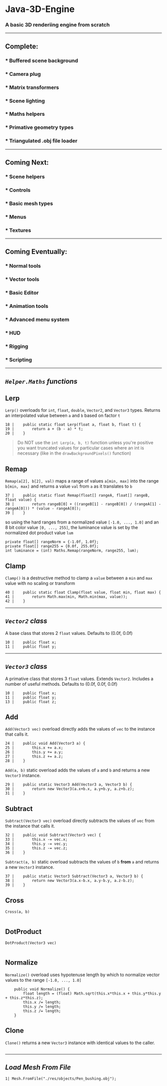 # **Java-3D-Engine**

### A basic 3D renderiing engine from scratch
---
## **Complete:**
### * Buffered scene background
### * Camera plug
### * Matrix transformers
### * Scene lighting
### * Maths helpers
### * Primative geometry types
### * Triangulated .obj file loader
---
## **Coming Next:**
### * Scene helpers
### * Controls
### * Basic mesh types
### * Menus
### * Textures
---
## **Coming Eventually:**
### * Normal tools
### * Vector tools
### * Basic Editor
### * Animation tools
### * Advanced menu system
### * HUD
### * Rigging
### * Scripting
---
## _`Helper.Maths` functions_
## Lerp
`Lerp()` overloads for `int`, `float`, `double`, `Vector2`, and `Vector3` types. Returns an interpolated value between `a` and `b` based on factor `t`

```
18 |    public static float Lerp(float a, float b, float t) {
19 |        return a + (b - a) * t;
20 |    }
```
> Do NOT use the `int Lerp(a, b, t)` function unless you're positive you want truncated values for particular cases where an int is necessary (like in the `drawBackgroundPixels()` function)
## Remap
`Remap(a[2], b[2], val)` maps a range of values `a[min, max]` into the range `b[min, max]` and returns a value `val` from `a` as it translates to `b`
```
37 |    public static float Remap(float[] rangeA, float[] rangeB, float value) {
38 |        return rangeB[0] + ((rangeB[1] - rangeB[0]) / (rangeA[1] - rangeA[0])) * (value - rangeA[0]);
39 |    }
```
so using the hard ranges from a normalized value `[-1.0, ..., 1.0]` and an 8 bit color value `[0, ..., 255]`, the luminance value is set by the normalized dot product value `lum`
```
private float[] rangeNorm = {-1.0f, 1.0f};
private float[] range255 = {0.0f, 255.0f};
int luminance = (int) Maths.Remap(rangeNorm, range255, lum);
```
## Clamp
`Clamp()` is a destructive method to clamp a `value` between a `min` and `max` value with no scaling or transform
```
40 |    public static float Clamp(float value, float min, float max) {
41 |        return Math.max(min, Math.min(max, value));
42 |    }
```
---
## _`Vector2` class_
A base class that stores 2 `float` values. Defaults to (0.0f, 0.0f)
```
10 |    public float x;
11 |    public float y;
```
---
## _`Vector3` class_
A primative class that stores 3 `float` values. Extends `Vector2`. Includes a number of useful methods. Defaults to (0.0f, 0.0f, 0.0f)
```
10 |    public float x;
11 |    public float y;
13 |    public float z;
```
## Add
`Add(Vector3 vec)` overload directly adds the values of `vec` to the instance that calls it.
```
24 |    public void Add(Vector3 a) {
25 |        this.x += a.x;
26 |        this.y += a.y;
27 |        this.z += a.z;
28 |    }
```
`Add(a, b)` static overload adds the values of `a` and `b` and returns a new `Vector3` instance.
```
29 |    public static Vector3 Add(Vector3 a, Vector3 b) {
30 |        return new Vector3(a.x+b.x, a.y+b.y, a.z+b.z);
31 |    }
```
## Subtract
`Subtract(Vector3 vec)` overload directly subtracts the values of `vec` from the instance that calls it.
```
32 |    public void Subtract(Vector3 vec) {
33 |        this.x -= vec.x;
34 |        this.y -= vec.y;
35 |        this.z -= vec.z;
36 |    }
```
`Subtract(a, b)` static overload subtracts the values of `b` **from** `a` and returns a new `Vector3` instance.
```
37 |    public static Vector3 Subtract(Vector3 a, Vector3 b) {
38 |        return new Vector3(a.x-b.x, a.y-b.y, a.z-b.z);
39 |    }
```
## Cross
`Cross(a, b)`
```
```
## DotProduct
`DotProduct(Vector3 vec)`
```
```
## Normalize
`Normalize()` overload uses hypotenuse length by which to normalize vector values to the range `[-1.0, ..., 1.0]`
```
    public void Normalize() {
        float length = (float) Math.sqrt(this.x*this.x + this.y*this.y + this.z*this.z);
        this.x /= length;
        this.y /= length;
        this.z /= length;
    }
```
## Clone
`Clone()` returns a new `Vector3` instance with identical values to the caller.
```
```
---
## _Load Mesh From File_
```
1| Mesh.FromFile("./res/objects/Pen_bushing.obj");
```